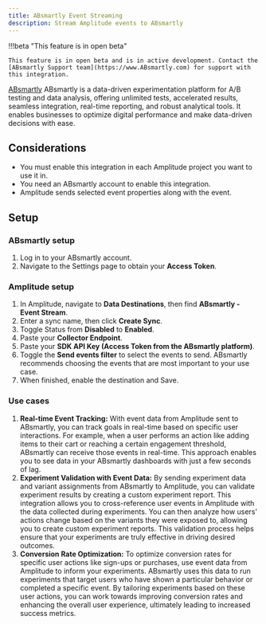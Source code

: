 ```yaml
---
title: ABsmartly Event Streaming
description: Stream Amplitude events to ABsmartly
---
```


!!!beta "This feature is in open beta"

    This feature is in open beta and is in active development. Contact the [ABsmartly Support team](https://www.ABsmartly.com) for support with this integration.

[ABsmartly](https://absmartly.com/) ABsmartly is a data-driven experimentation platform for A/B testing and data analysis, offering unlimited tests, accelerated results, seamless integration, real-time reporting, and robust analytical tools. It enables businesses to optimize digital performance and make data-driven decisions with ease.

## Considerations

- You must enable this integration in each Amplitude project you want to use it in.
- You need an ABsmartly account to enable this integration.
- Amplitude sends selected event properties along with the event.

## Setup

### ABsmartly setup

1. Log in to your ABsmartly account.
2. Navigate to the Settings page to obtain your **Access Token**.

### Amplitude setup

1. In Amplitude, navigate to **Data Destinations**, then find **ABsmartly - Event Stream**.
2. Enter a sync name, then click **Create Sync**.
3. Toggle Status from **Disabled** to **Enabled**.
4. Paste your **Collector Endpoint**.
5. Paste your **SDK API Key (Access Token from the ABsmartly platform)**.
6. Toggle the **Send events filter** to select the events to send. ABsmartly recommends choosing the events that are most important to your use case. 
7. When finished, enable the destination and Save.

### Use cases

1. **Real-time Event Tracking:** With event data from Amplitude sent to ABsmartly, you can track goals in real-time based on specific user interactions. For example, when a user performs an action like adding items to their cart or reaching a certain engagement threshold, ABsmartly can receive those events in real-time. This approach enables you to see data in your ABsmartly dashboards with just a few seconds of lag.
2. **Experiment Validation with Event Data:** By sending experiment data and variant assignments from ABsmartly to Amplitude, you can validate experiment results by creating a custom experiment report. This integration allows you to cross-reference user events in Amplitude with the data collected during experiments. You can then analyze how users' actions change based on the variants they were exposed to, allowing you to create custom experiment reports. This validation process helps ensure that your experiments are truly effective in driving desired outcomes.
3. **Conversion Rate Optimization:** To optimize conversion rates for specific user actions like sign-ups or purchases, use event data from Amplitude to inform your experiments. ABsmartly uses this data to run experiments that target users who have shown a particular behavior or completed a specific event. By tailoring experiments based on these user actions, you can work towards improving conversion rates and enhancing the overall user experience, ultimately leading to increased success metrics.
